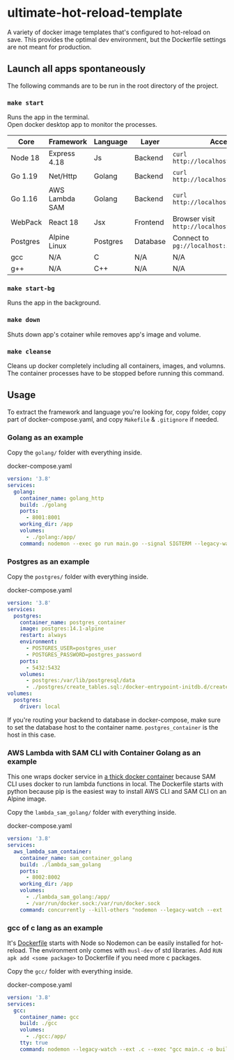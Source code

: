 # ultimate-hot-reload-template
A variety of docker image templates that's configured to hot-reload on save. This provides the optimal dev environment, but the Dockerfile settings are not meant for production.

## Launch all apps spontaneously

The following commands are to be run in the root directory of the project.

### `make start`

Runs the app in the terminal.\
Open docker desktop app to monitor the processes.

| Core     | Framework       | Language | Layer    | Access                                |
| -------- | --------------- | -------- | -------- | ------------------------------------- |
| Node 18  | Express 4.18    | Js       | Backend  | `curl http://localhost:8000/health`   |
| Go 1.19  | Net/Http        | Golang   | Backend  | `curl http://localhost:8001/health`   |
| Go 1.16  | AWS Lambda SAM  | Golang   | Backend  | `curl http://localhost:8002/health`   |
| WebPack  | React 18        | Jsx      | Frontend | Browser visit `http://localhost:3000` |
| Postgres | Alpine Linux    | Postgres | Database | Connect to `pg://localhost:5432`      |
| gcc      | N/A             | C        | N/A      | N/A                                   |
| g++      | N/A             | C++      | N/A      | N/A                                   |


### `make start-bg`

Runs the app in the background.

### `make down`

Shuts down app's cotainer while removes app's image and volume.

### `make cleanse`

Cleans up docker completely including all containers, images, and volumns.\
The container processes have to be stopped before running this command.

## Usage

To extract the framework and language you're looking for, copy folder, copy part of docker-compose.yaml, and copy `Makefile` & `.gitignore` if needed.

### Golang as an example

Copy the `golang/` folder with everything inside.

docker-compose.yaml
```yaml
version: '3.8'
services:
  golang:
    container_name: golang_http
    build: ./golang
    ports:
      - 8001:8001
    working_dir: /app
    volumes:
      - ./golang:/app/
    command: nodemon --exec go run main.go --signal SIGTERM --legacy-watch --ext .go,.mod,.sum
```

### Postgres as an example

Copy the `postgres/` folder with everything inside.

docker-compose.yaml
```yaml
version: '3.8'
services:
  postgres:
    container_name: postgres_container
    image: postgres:14.1-alpine
    restart: always
    environment:
      - POSTGRES_USER=postgres_user
      - POSTGRES_PASSWORD=postgres_password
    ports:
      - 5432:5432
    volumes:
      - postgres:/var/lib/postgresql/data
      - ./postgres/create_tables.sql:/docker-entrypoint-initdb.d/create_tables.sql
volumes:
  postgres:
    driver: local
```

If you're routing your backend to database in docker-compose, make sure to set the database host to the container name. `postgres_container` is the host in this case.

### AWS Lambda with SAM CLI with Container Golang as an example

This one wraps docker service in [a thick docker container](./lambda_sam_golang/Dockerfile) because SAM CLI uses docker to run lambda functions in local. The Dockerfile starts with python because pip is the easiest way to install AWS CLI and SAM CLI on an Alpine image.

Copy the `lambda_sam_golang/` folder with everything inside.

docker-compose.yaml
```yaml
version: '3.8'
services:
  aws_lambda_sam_container:
    container_name: sam_container_golang
    build: ./lambda_sam_golang
    ports:
      - 8002:8002
    working_dir: /app
    volumes:
      - ./lambda_sam_golang:/app/
      - /var/run/docker.sock:/var/run/docker.sock
    command: concurrently --kill-others "nodemon --legacy-watch --ext .go,.mod,.sum,.yaml --exec \"sudo sam build\"" "sudo sam local start-api --port 8002 --host 0.0.0.0 --container-host host.docker.internal"
```

### gcc of c lang as an example

It's [Dockerfile](./gcc/Dockerfile) starts with Node so Nodemon can be easily installed for hot-reload. The environment only comes with `musl-dev` of std libraries. Add `RUN apk add <some package>` to Dockerfile if you need more c packages.

Copy the `gcc/` folder with everything inside.

docker-compose.yaml
```yaml
version: '3.8'
services:
  gcc:
    container_name: gcc
    build: ./gcc
    volumes:
      - ./gcc:/app/
    tty: true
    command: nodemon --legacy-watch --ext .c --exec "gcc main.c -o build && ./build"
```
